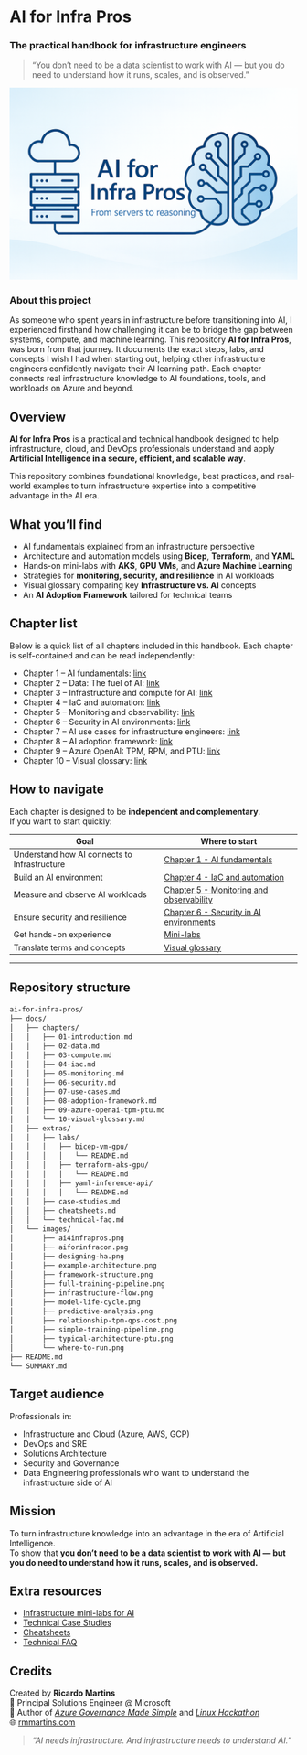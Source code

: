 # AI for Infra Pros  
### The practical handbook for infrastructure engineers  

> “You don’t need to be a data scientist to work with AI — but you do need to understand how it runs, scales, and is observed.”

![AI for Infra Pros](/docs/images/ai4infrapros.png "AI for Infra Pros")

### About this project  
As someone who spent years in infrastructure before transitioning into AI, I experienced firsthand how challenging it can be to bridge the gap between systems, compute, and machine learning. This repository **AI for Infra Pros**, was born from that journey. It documents the exact steps, labs, and concepts I wish I had when starting out, helping other infrastructure engineers confidently navigate their AI learning path. Each chapter connects real infrastructure knowledge to AI foundations, tools, and workloads on Azure and beyond.

## Overview

**AI for Infra Pros** is a practical and technical handbook designed to help infrastructure, cloud, and DevOps professionals understand and apply **Artificial Intelligence in a secure, efficient, and scalable way**.

This repository combines foundational knowledge, best practices, and real-world examples to turn infrastructure expertise into a competitive advantage in the AI era.

## What you’ll find

- AI fundamentals explained from an infrastructure perspective  
- Architecture and automation models using **Bicep**, **Terraform**, and **YAML**  
- Hands-on mini-labs with **AKS**, **GPU VMs**, and **Azure Machine Learning**  
- Strategies for **monitoring, security, and resilience** in AI workloads  
- Visual glossary comparing key **Infrastructure vs. AI** concepts  
- An **AI Adoption Framework** tailored for technical teams  

## Chapter list

Below is a quick list of all chapters included in this handbook. Each chapter is self-contained and can be read independently:

- Chapter 1 – AI fundamentals: [link](docs/chapters/01-introduction.md)  
- Chapter 2 – Data: The fuel of AI: [link](docs/chapters/02-data.md)  
- Chapter 3 – Infrastructure and compute for AI: [link](docs/chapters/03-compute.md)  
- Chapter 4 – IaC and automation: [link](docs/chapters/04-iac.md)  
- Chapter 5 – Monitoring and observability: [link](docs/chapters/05-monitoring.md)  
- Chapter 6 – Security in AI environments: [link](docs/chapters/06-security.md)  
- Chapter 7 – AI use cases for infrastructure engineers: [link](docs/chapters/07-use-cases.md)  
- Chapter 8 – AI adoption framework: [link](docs/chapters/08-adoption-framework.md)  
- Chapter 9 – Azure OpenAI: TPM, RPM, and PTU: [link](docs/chapters/09-azure-openai-tpm-ptu.md)  
- Chapter 10 – Visual glossary: [link](docs/chapters/10-visual-glossary.md)

## How to navigate

Each chapter is designed to be **independent and complementary**.  
If you want to start quickly:

| Goal | Where to start |
|-----------|---------------|
| Understand how AI connects to Infrastructure | [Chapter 1 - AI fundamentals](docs/chapters/01-introduction.md) |
| Build an AI environment | [Chapter 4 - IaC and automation](docs/chapters/04-iac.md) |
| Measure and observe AI workloads | [Chapter 5 - Monitoring and observability](docs/chapters/05-monitoring.md) |
| Ensure security and resilience | [Chapter 6 - Security in AI environments](docs/chapters/06-security.md) |
| Get hands-on experience | [Mini-labs](docs/extras/labs/) |
| Translate terms and concepts | [Visual glossary](docs/chapters/10-visual-glossary.md) |
---

## Repository structure

```text
ai-for-infra-pros/
├── docs/
│   ├── chapters/
│   │   ├── 01-introduction.md
│   │   ├── 02-data.md
│   │   ├── 03-compute.md
│   │   ├── 04-iac.md
│   │   ├── 05-monitoring.md
│   │   ├── 06-security.md
│   │   ├── 07-use-cases.md
│   │   ├── 08-adoption-framework.md
│   │   ├── 09-azure-openai-tpm-ptu.md
│   │   └── 10-visual-glossary.md
│   ├── extras/
│   │   ├── labs/
│   │   │   ├── bicep-vm-gpu/
│   │   │   │   └── README.md
│   │   │   ├── terraform-aks-gpu/
│   │   │   │   └── README.md
│   │   │   ├── yaml-inference-api/
│   │   │   │   └── README.md
│   │   ├── case-studies.md
│   │   ├── cheatsheets.md
│   │   └── technical-faq.md
│   └── images/
│       ├── ai4infrapros.png
│       ├── aiforinfracon.png
│       ├── designing-ha.png
│       ├── example-architecture.png
│       ├── framework-structure.png
│       ├── full-training-pipeline.png
│       ├── infrastructure-flow.png
│       ├── model-life-cycle.png
│       ├── predictive-analysis.png
│       ├── relationship-tpm-qps-cost.png
│       ├── simple-training-pipeline.png
│       ├── typical-architecture-ptu.png
│       └── where-to-run.png
├── README.md
└── SUMMARY.md
```

## Target audience

Professionals in:

- Infrastructure and Cloud (Azure, AWS, GCP)  
- DevOps and SRE  
- Solutions Architecture  
- Security and Governance  
- Data Engineering professionals who want to understand the infrastructure side of AI  

## Mission

To turn infrastructure knowledge into an advantage in the era of Artificial Intelligence.  
To show that **you don’t need to be a data scientist to work with AI — but you do need to understand how it runs, scales, and is observed.**

## Extra resources

- [Infrastructure mini-labs for AI](docs/extras/labs/)  
- [Technical Case Studies](docs/extras/case-studies.md)
- [Cheatsheets](docs/extras/cheatsheets.md)
- [Technical FAQ](docs/extras/technical-faq.md)

## Credits

Created by **Ricardo Martins**  
📍 Principal Solutions Engineer @ Microsoft  
📖 Author of [*Azure Governance Made Simple*](https://book.azgovernance.com/) and [*Linux Hackathon*](https://linuxhackathon.com/) </br>
🌐 [rmmartins.com](https://rmmartins.com)

> _“AI needs infrastructure. And infrastructure needs to understand AI.”_
